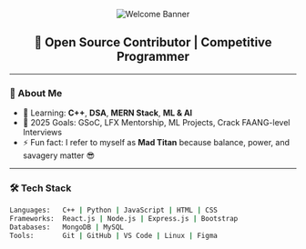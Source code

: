 <!-- Profile Banner (optional) -->
<p align="center">
  <img src="https://capsule-render.vercel.app/api?type=waving&color=0:7F7FD5,100:86A8E7&height=200&section=header&text=Hi%20I'm%20AY54189👋&fontSize=30&fontAlignY=40" alt="Welcome Banner">
</p>

<h2 align="center">🚀 Open Source Contributor | Competitive Programmer </h2>

---

### 🧠 About Me

- 🌱 Learning: **C++**, **DSA**, **MERN Stack**, **ML & AI**
- 🎯 2025 Goals: GSoC, LFX Mentorship, ML Projects, Crack FAANG-level Interviews
- ⚡ Fun fact: I refer to myself as **Mad Titan** because balance, power, and savagery matter 😎

---

### 🛠️ Tech Stack

```bash
Languages:   C++ | Python | JavaScript | HTML | CSS
Frameworks:  React.js | Node.js | Express.js | Bootstrap
Databases:   MongoDB | MySQL
Tools:       Git | GitHub | VS Code | Linux | Figma
